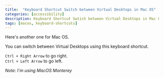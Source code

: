 ```yaml
---
title:  "Keyboard Shortcut Switch between Virtual Desktops in Mac OS" 
categories: [accessibility]
description: Keyboard Shortcut Swtich between Virtual Desktops in Mac OS
tags: [macos, keyboard-shortcuts]
--- 
```


Here's another one for Mac OS.  

You can switch between Virtual Desktops using this keyboard shortcut.

`Ctrl + Right Arrow` to go right.  
`Ctrl + Left Arrow` to go left.  

_Note: I'm using MacOS Monterey_